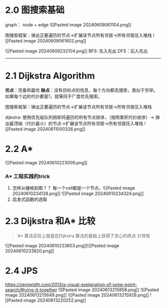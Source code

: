 # 2.0 图搜索基础
 graph： node + edge
 ![[Pasted image 20240609061104.png]]
 
 图搜索框架：弹出正要遍历的节点->扩展该节点所有邻居->所有邻居压入堆栈
![[Pasted image 20240609061602.png]]
   
![[Pasted image 20240609232104.png]] 
BFS: 先入先出
DFS：后入先出

----
# 2.1 Dijkstra Algorithm
**优点**：完备和最优
**缺点**：没有目标点的信息，每个方向都去搜索，类似于穷举。如果每个边的代价都是1，就等同于广度优先搜索。

图搜索框架：弹出正要遍历的节点->扩展该节点所有邻居->所有邻居压入堆栈

dijkstra: 使用优先级队列把即将遍历的所有节点排序，（按照累积代价排序）->
弹出最顶端（代价最小）的节点->扩展该节点所有邻居->所有邻居压入堆栈
![[Pasted image 20240611000326.png]]

# 2.2 A* 
![[Pasted image 20240610223009.png]] 
### A* 工程实践的trick
1. 怎样从栅格到图？？
	每一个cell都是一个节点。![[Pasted image 20240610234128.png]]
	![[Pasted image 20240610234324.png]]
2. 启发式函数的选取

	

# 2.3 Dijkstra 和A* 比较

> A* 算法实际上就是在Dijkstra 算法的基础上获得了贪心的终点 引导性

![[Pasted image 20240610233653.png]]![[Pasted image 20240610233820.png]]

# 2.4 JPS
https://zerowidth.com/2013/a-visual-explanation-of-jump-point-search/#tying-it-together
![[Pasted image 20240613215858.png]]
![[Pasted image 20240613215649.png]]
![[Pasted image 20240613215928.png]]
![[Pasted image 20240613220252.png]]